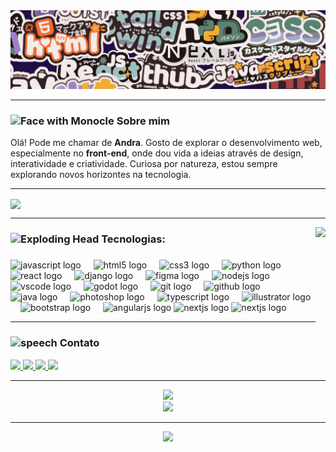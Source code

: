 <!-- Banner -->
<div align="center">
  <img src="assets/linkedinBanner.png" alt="banner notebook" />
</div>

<hr>

<!-- Sobre Mim -->
<h3 align="left">
  <img src="https://raw.githubusercontent.com/Tarikul-Islam-Anik/Animated-Fluent-Emojis/master/Emojis/Smilies/Face%20with%20Monocle.png" alt="Face with Monocle" width="30" /> Sobre mim
</h3>

<p align="left">
  Olá! Pode me chamar de <strong>Andra</strong>. Gosto de explorar o desenvolvimento web, especialmente no <strong>front-end</strong>, onde dou vida a ideias através de design, interatividade e criatividade. Curiosa por natureza, estou sempre explorando novos horizontes na tecnologia.
</p>

<hr>

<!-- Stats -->
<img align="center" src="http://github-profile-summary-cards.vercel.app/api/cards/profile-details?username=andra-sun&theme=2077" />

<hr>

<img align="right" height="200" src="https://31.media.tumblr.com/tumblr_lr6c6eiVqB1r039o7o1_400.gif"  />

<h3 align="left">
<img
src="https://raw.githubusercontent.com/Tarikul-Islam-Anik/Animated-Fluent-Emojis/master/Emojis/Smilies/Exploding%20Head.png"
alt="Exploding Head" width="40" height="40" />   Tecnologias:</h3>

###

<div align="left">
  <img src="https://cdn.jsdelivr.net/gh/devicons/devicon/icons/javascript/javascript-original.svg" height="30" alt="javascript logo"  />
  <img width="12" />
  <img src="https://cdn.jsdelivr.net/gh/devicons/devicon/icons/html5/html5-original.svg" height="30" alt="html5 logo"  />
  <img width="12" />
  <img src="https://cdn.jsdelivr.net/gh/devicons/devicon/icons/css3/css3-original.svg" height="30" alt="css3 logo"  />
  <img width="12" />
  <img src="https://cdn.jsdelivr.net/gh/devicons/devicon/icons/python/python-original.svg" height="30" alt="python logo"  />
  <img width="12" />
  <img src="https://cdn.jsdelivr.net/gh/devicons/devicon/icons/react/react-original.svg" height="30" alt="react logo"  />
  <img width="12" />
  <img src="https://cdn.jsdelivr.net/gh/devicons/devicon/icons/django/django-plain.svg" height="30" alt="django logo"  />
  <img width="12" />
  <img src="https://cdn.jsdelivr.net/gh/devicons/devicon/icons/figma/figma-original.svg" height="30" alt="figma logo"  />
  <img width="12" />
  <img src="https://cdn.jsdelivr.net/gh/devicons/devicon/icons/nodejs/nodejs-original.svg" height="30" alt="nodejs logo"  />
  <img width="12" />
  <img src="https://cdn.jsdelivr.net/gh/devicons/devicon/icons/vscode/vscode-original.svg" height="30" alt="vscode logo"  />
  <img width="12" />
  <img src="https://cdn.jsdelivr.net/gh/devicons/devicon/icons/godot/godot-original.svg" height="30" alt="godot logo"  />
  <img width="12" />
  <img src="https://cdn.jsdelivr.net/gh/devicons/devicon/icons/git/git-original.svg" height="30" alt="git logo"  />
  <img width="12" />
  <img src="https://cdn.jsdelivr.net/gh/devicons/devicon/icons/github/github-original.svg" height="30" alt="github logo"  />
  <img width="12" />
  <img src="https://cdn.jsdelivr.net/gh/devicons/devicon/icons/java/java-original.svg" height="30" alt="java logo"  />
  <img width="12" />
  <img src="https://cdn.jsdelivr.net/gh/devicons/devicon/icons/photoshop/photoshop-plain.svg" height="30" alt="photoshop logo"  />
  <img width="12" />
  <img src="https://cdn.jsdelivr.net/gh/devicons/devicon/icons/typescript/typescript-original.svg" height="30" alt="typescript logo"  />
  <img width="12" />
  <img src="https://cdn.jsdelivr.net/gh/devicons/devicon/icons/illustrator/illustrator-plain.svg" height="30" alt="illustrator logo"  />
  <img width="12" />
  <img src="https://cdn.jsdelivr.net/gh/devicons/devicon/icons/bootstrap/bootstrap-original.svg" height="30" alt="bootstrap logo"  />
  <img width="12" />
  <img src="https://cdn.jsdelivr.net/gh/devicons/devicon/icons/angularjs/angularjs-original.svg" height="30" alt="angularjs logo"  />
  <img src="https://cdn.jsdelivr.net/gh/devicons/devicon@latest/icons/nextjs/nextjs-original.svg" height="30" alt="nextjs logo" />
  <img src="https://cdn.jsdelivr.net/gh/devicons/devicon@latest/icons/tailwindcss/tailwindcss-original.svg" height="30" alt="nextjs logo" />
</div>

<hr>

<!-- Contato -->
<h3 align="left">
  <img src="https://raw.githubusercontent.com/Tarikul-Islam-Anik/Animated-Fluent-Emojis/master/Emojis/Smilies/Left%20Speech%20Bubble.png" alt="speech" width="30" /> Contato
</h3>

<div align="left">
  <a href="https://www.instagram.com/c.a.m.i_le/" target="_blank">
    <img src="https://img.shields.io/static/v1?message=Instagram&logo=instagram&label=&color=E4405F&logoColor=white&style=for-the-badge" height="35" />
  </a>
  <a href="https://www.linkedin.com/in/camile-andrade-guimaraes/" target="_blank">
    <img src="https://img.shields.io/static/v1?message=LinkedIn&logo=linkedin&label=&color=0077B5&logoColor=white&style=for-the-badge" height="35" />
  </a>
  <a href="mailto:camilea_guimaraes@outlook.com">
    <img src="https://img.shields.io/static/v1?message=Email&logo=gmail&label=&color=0078D4&logoColor=white&style=for-the-badge" height="35" />
  </a>
  <a href="https://t.me/andra_sun" target="_blank">
    <img src="https://img.shields.io/static/v1?message=Telegram&logo=telegram&label=&color=26A5E4&logoColor=white&style=for-the-badge" height="35" />
  </a>
</div>

<hr>

<!-- Wakatime & Linguagens -->
<div align="center">
  <a href="https://wakatime.com/@3e69b1c8-727a-44e2-9a56-f6f5e7f056b1">
    <img src="https://wakatime.com/badge/user/3e69b1c8-727a-44e2-9a56-f6f5e7f056b1.svg" />
  </a>
</div>

<div align="center">
  <img src="https://github-readme-stats.vercel.app/api/wakatime?username=andar&theme=calm_pink&langs_count=6" />
</div>

<hr>

<!-- Footer -->
<div align="center">
  <img src="https://user-images.githubusercontent.com/74038190/212284087-bbe7e430-757e-4901-90bf-4cd2ce3e1852.gif" width="50" />
</div>

<!-- <div align="left">
  <a href="https://www.instagram.com/c.a.m.i_le/" target="_blank">
    <img src="https://img.shields.io/static/v1?message=Instagram&logo=instagram&color=E4405F&style=for-the-badge" height="35" />
  </a>
  <a href="https://www.linkedin.com/in/camile-andrade-guimaraes/" target="_blank">
    <img src="https://img.shields.io/static/v1?message=LinkedIn&logo=linkedin&color=0077B5&style=for-the-badge" height="35" />
  </a>
  <a href="mailto:camilea_guimaraes@outlook.com">
    <img src="https://img.shields.io/static/v1?message=Email&logo=gmail&color=0078D4&style=for-the-badge" height="35" />
  </a>
  <a href="https://t.me/andra_sun" target="_blank">
    <img src="https://img.shields.io/static/v1?message=Telegram&logo=telegram&color=26A5E4&style=for-the-badge" height="35" />
  </a>
</div> -->
